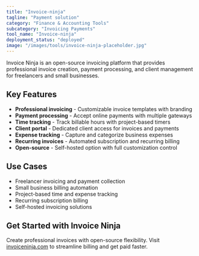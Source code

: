 ```yaml
---
title: "Invoice-ninja"
tagline: "Payment solution"
category: "Finance & Accounting Tools"
subcategory: "Invoicing Payments"
tool_name: "Invoice-ninja"
deployment_status: "deployed"
image: "/images/tools/invoice-ninja-placeholder.jpg"
---
```

Invoice Ninja is an open-source invoicing platform that provides professional invoice creation, payment processing, and client management for freelancers and small businesses.

## Key Features

- **Professional invoicing** - Customizable invoice templates with branding
- **Payment processing** - Accept online payments with multiple gateways
- **Time tracking** - Track billable hours with project-based timers
- **Client portal** - Dedicated client access for invoices and payments
- **Expense tracking** - Capture and categorize business expenses
- **Recurring invoices** - Automated subscription and recurring billing
- **Open-source** - Self-hosted option with full customization control

## Use Cases

- Freelancer invoicing and payment collection
- Small business billing automation
- Project-based time and expense tracking
- Recurring subscription billing
- Self-hosted invoicing solutions

## Get Started with Invoice Ninja

Create professional invoices with open-source flexibility. Visit [invoiceninja.com](https://www.invoiceninja.com) to streamline billing and get paid faster.
